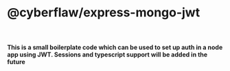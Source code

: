# @cyberflaw/express-mongo-jwt

<br/>

<h4>This is a small boilerplate code which can be used to set up auth in a node app using JWT. Sessions and typescript support will be added in the future
